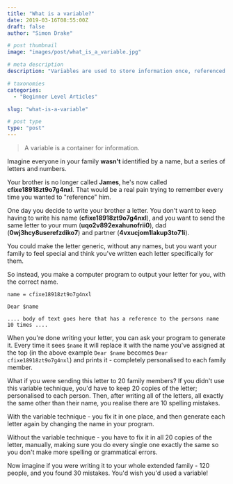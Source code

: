 ```yaml
---
title: "What is a variable?"
date: 2019-03-16T08:55:00Z
draft: false
author: "Simon Drake"

# post thumbnail
image: "images/post/what_is_a_variable.jpg"

# meta description
description: "Variables are used to store information once, referenced by an alias, and used multiple times throughout the code; reducing duplication."

# taxonomies
categories:
  - "Beginner Level Articles"

slug: "what-is-a-variable"

# post type
type: "post"
---
```



> A variable is a container for information.

Imagine everyone in your family **wasn't** identified by a name, but a series of letters and numbers.

Your brother is no longer called **James**, he's now called **cfixe18918zt9o7g4nxl**. That would be a real pain trying to remember every time you wanted to "reference" him.

One day you decide to write your brother a letter. You don't want to keep having to write his name (**cfixe18918zt9o7g4nxl**), and you want to send the same letter to your mum (**uqo2v892exahunofrii0**), dad (**0wj3hcy8userefzdiko7**) and partner (**4vxucjom1lakup3to71i**).

You could make the letter generic, without any names, but you want your family to feel special and think you've written each letter specifically for them.

So instead, you make a computer program to output your letter for you, with the correct name.

```
name = cfixe18918zt9o7g4nxl

Dear $name

.... body of text goes here that has a reference to the persons name 10 times ....
```

When you're done writing your letter, you can ask your program to generate it. Every time it sees `$name` it will replace it with the name you've assigned at the top (in the above example `Dear $name` becomes `Dear cfixe18918zt9o7g4nxl`) and prints it - completely personalised to each family member.

What if you were sending this letter to 20 family members? If you didn't use this variable technique, you'd have to keep 20 copies of the letter; personalised to each person. Then, after writing all of the letters, all exactly the same other than their name, you realise there are 10 spelling mistakes.

With the variable technique - you fix it in one place, and then generate each letter again by changing the name in your program.

Without the variable technique - you have to fix it in all 20 copies of the letter, manually, making sure you do every single one exactly the same so you don't make more spelling or grammatical errors.

Now imagine if you were writing it to your whole extended family - 120 people, and you found 30 mistakes. You'd wish you'd used a variable!

